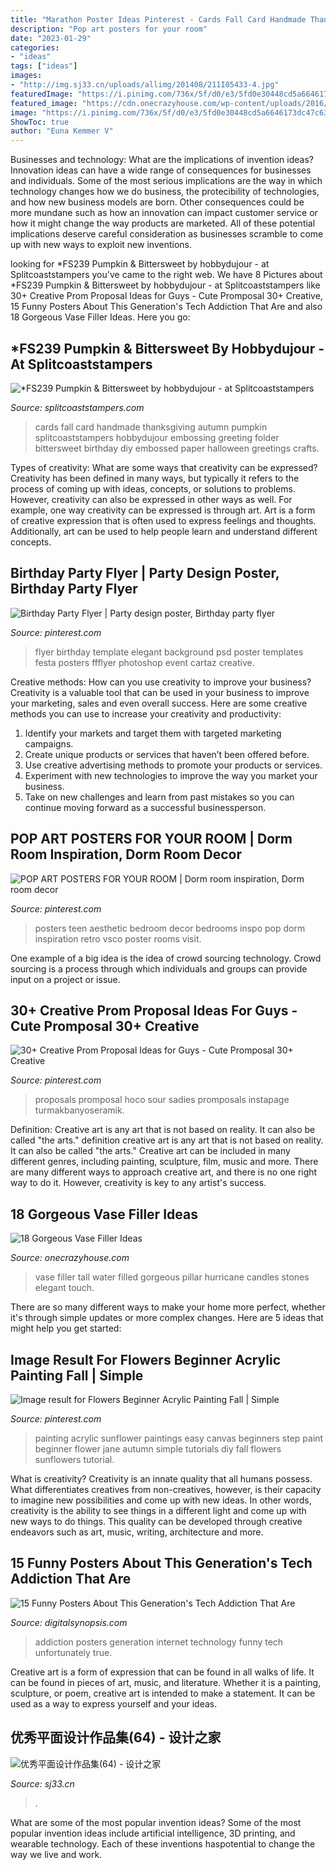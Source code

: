 ```yaml
---
title: "Marathon Poster Ideas Pinterest - Cards Fall Card Handmade Thanksgiving Autumn Pumpkin Splitcoaststampers Hobbydujour Embossing Greeting Folder Bittersweet Birthday Diy Embossed Paper Halloween Greetings Crafts"
description: "Pop art posters for your room"
date: "2023-01-29"
categories:
- "ideas"
tags: ["ideas"]
images:
- "http://img.sj33.cn/uploads/allimg/201408/211I05433-4.jpg"
featuredImage: "https://i.pinimg.com/736x/5f/d0/e3/5fd0e30448cd5a6646173dc47c630ecd.jpg"
featured_image: "https://cdn.onecrazyhouse.com/wp-content/uploads/2016/04/vase-filler-ideas-3.jpg"
image: "https://i.pinimg.com/736x/5f/d0/e3/5fd0e30448cd5a6646173dc47c630ecd.jpg"
ShowToc: true
author: "Euna Kemmer V"
---
```



Businesses and technology: What are the implications of invention ideas?
Innovation ideas can have a wide range of consequences for businesses and individuals. Some of the most serious implications are the way in which technology changes how we do business, the protecibility of technologies, and how new business models are born. Other consequences could be more mundane such as how an innovation can impact customer service or how it might change the way products are marketed. All of these potential implications deserve careful consideration as businesses scramble to come up with new ways to exploit new inventions.

	

		
looking for *FS239 Pumpkin &amp; Bittersweet by hobbydujour - at Splitcoaststampers you've came to the right web. We have 8 Pictures about *FS239 Pumpkin &amp; Bittersweet by hobbydujour - at Splitcoaststampers like 30+ Creative Prom Proposal Ideas for Guys - Cute Promposal 30+ Creative, 15 Funny Posters About This Generation&#039;s Tech Addiction That Are and also 18 Gorgeous Vase Filler Ideas. Here you go:
		
    
## *FS239 Pumpkin &amp; Bittersweet By Hobbydujour - At Splitcoaststampers

<img loading=lazy src="http://images.splitcoaststampers.com/data/gallery/500/2011/09/04/100_3540_by_hobbydujour.jpg" onerror="this.onerror=null;this.src='https://tse4.mm.bing.net/th?id=OIP.IZe0hzHpUO-B5DngTFPgGgAAAA&amp;pid=15.1';" alt="*FS239 Pumpkin &amp; Bittersweet by hobbydujour - at Splitcoaststampers">

_Source: splitcoaststampers.com_

>cards fall card handmade thanksgiving autumn pumpkin splitcoaststampers hobbydujour embossing greeting folder bittersweet birthday diy embossed paper halloween greetings crafts. 

	

Types of creativity: What are some ways that creativity can be expressed?
Creativity has been defined in many ways, but typically it refers to the process of coming up with ideas, concepts, or solutions to problems. However, creativity can also be expressed in other ways as well. For example, one way creativity can be expressed is through art. Art is a form of creative expression that is often used to express feelings and thoughts. Additionally, art can be used to help people learn and understand different concepts.

    
## Birthday Party Flyer | Party Design Poster, Birthday Party Flyer

<img loading=lazy src="https://i.pinimg.com/736x/d6/04/d5/d604d5f409955f27378f577cbd5a5063.jpg" onerror="this.onerror=null;this.src='https://tse4.mm.bing.net/th?id=OIP.1ECBVI_9aL5R1qAtvemPmgHaK4&amp;pid=15.1';" alt="Birthday Party Flyer | Party design poster, Birthday party flyer">

_Source: pinterest.com_

>flyer birthday template elegant background psd poster templates festa posters ffflyer photoshop event cartaz creative. 

	

Creative methods: How can you use creativity to improve your business?
Creativity is a valuable tool that can be used in your business to improve your marketing, sales and even overall success. Here are some creative methods you can use to increase your creativity and productivity: 
1. Identify your markets and target them with targeted marketing campaigns.
2. Create unique products or services that haven’t been offered before.
3. Use creative advertising methods to promote your products or services. 
4. Experiment with new technologies to improve the way you market your business. 
5. Take on new challenges and learn from past mistakes so you can continue moving forward as a successful businessperson.

    
## POP ART POSTERS FOR YOUR ROOM | Dorm Room Inspiration, Dorm Room Decor

<img loading=lazy src="https://i.pinimg.com/736x/5f/d0/e3/5fd0e30448cd5a6646173dc47c630ecd.jpg" onerror="this.onerror=null;this.src='https://tse2.mm.bing.net/th?id=OIP.U8KlDpmApx6ubKMUrM7DawHaK8&amp;pid=15.1';" alt="POP ART POSTERS FOR YOUR ROOM | Dorm room inspiration, Dorm room decor">

_Source: pinterest.com_

>posters teen aesthetic bedroom decor bedrooms inspo pop dorm inspiration retro vsco poster rooms visit. 

	

One example of a big idea is the idea of crowd sourcing technology. Crowd sourcing is a process through which individuals and groups can provide input on a project or issue.

    
## 30+ Creative Prom Proposal Ideas For Guys - Cute Promposal 30+ Creative

<img loading=lazy src="https://i.pinimg.com/736x/8a/0f/30/8a0f30b4d87c4eca74595c0c4f75140a.jpg" onerror="this.onerror=null;this.src='https://tse3.mm.bing.net/th?id=OIP.5wf_hF4bM6nRxmWUZnHKrQHaJ3&amp;pid=15.1';" alt="30+ Creative Prom Proposal Ideas for Guys - Cute Promposal 30+ Creative">

_Source: pinterest.com_

>proposals promposal hoco sour sadies promposals instapage turmakbanyoseramik. 

	

Definition: Creative art is any art that is not based on reality. It can also be called "the arts."
definition creative art is any art that is not based on reality. It can also be called "the arts." Creative art can be included in many different genres, including painting, sculpture, film, music and more. There are many different ways to approach creative art, and there is no one right way to do it. However, creativity is key to any artist's success.

    
## 18 Gorgeous Vase Filler Ideas

<img loading=lazy src="https://cdn.onecrazyhouse.com/wp-content/uploads/2016/04/vase-filler-ideas-3.jpg" onerror="this.onerror=null;this.src='https://tse4.mm.bing.net/th?id=OIP.KII8N_gKYMmFB9vyROXMiwAAAA&amp;pid=15.1';" alt="18 Gorgeous Vase Filler Ideas">

_Source: onecrazyhouse.com_

>vase filler tall water filled gorgeous pillar hurricane candles stones elegant touch. 

	

There are so many different ways to make your home more perfect, whether it's through simple updates or more complex changes. Here are 5 ideas that might help you get started: 

    
## Image Result For Flowers Beginner Acrylic Painting Fall | Simple

<img loading=lazy src="https://i.pinimg.com/736x/18/a9/16/18a91600a254bc8c4f17b834639ba007.jpg" onerror="this.onerror=null;this.src='https://tse1.mm.bing.net/th?id=OIP.LsjfLGoYgqjsNXDOyMApbQAAAA&amp;pid=15.1';" alt="Image result for Flowers Beginner Acrylic Painting Fall | Simple">

_Source: pinterest.com_

>painting acrylic sunflower paintings easy canvas beginners step paint beginner flower jane autumn simple tutorials diy fall flowers sunflowers tutorial. 

	

What is creativity?
Creativity is an innate quality that all humans possess. What differentiates creatives from non-creatives, however, is their capacity to imagine new possibilities and come up with new ideas. In other words, creativity is the ability to see things in a different light and come up with new ways to do things. This quality can be developed through creative endeavors such as art, music, writing, architecture and more.

    
## 15 Funny Posters About This Generation&#039;s Tech Addiction That Are

<img loading=lazy src="https://digitalsynopsis.com/wp-content/uploads/2015/03/this-generation-technology-internet-addiction-posters-2.jpg" onerror="this.onerror=null;this.src='https://tse2.mm.bing.net/th?id=OIP.PE7uyfxohghUzh8ecA6PQwHaKY&amp;pid=15.1';" alt="15 Funny Posters About This Generation&#039;s Tech Addiction That Are">

_Source: digitalsynopsis.com_

>addiction posters generation internet technology funny tech unfortunately true. 

	

Creative art is a form of expression that can be found in all walks of life. It can be found in pieces of art, music, and literature. Whether it is a painting, sculpture, or poem, creative art is intended to make a statement. It can be used as a way to express yourself and your ideas.

    
## 优秀平面设计作品集(64) - 设计之家

<img loading=lazy src="http://img.sj33.cn/uploads/allimg/201408/211I05433-4.jpg" onerror="this.onerror=null;this.src='https://tse1.mm.bing.net/th?id=OIP.ReqWp5SR1aJNY4aUoopHdwHaKd&amp;pid=15.1';" alt="优秀平面设计作品集(64) - 设计之家">

_Source: sj33.cn_

>. 

	

What are some of the most popular invention ideas?
Some of the most popular invention ideas include artificial intelligence, 3D printing, and wearable technology. Each of these inventions haspotential to change the way we live and work.

